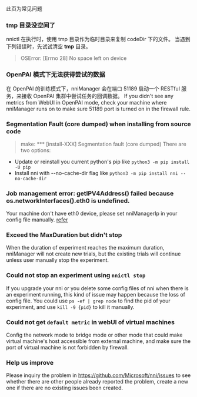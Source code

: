 此页为常见问题

### tmp 目录没空间了

nnictl 在执行时，使用 tmp 目录作为临时目录来复制 codeDir 下的文件。 当遇到下列错误时，先试试清空 **tmp** 目录。

> OSError: [Errno 28] No space left on device

### OpenPAI 模式下无法获得尝试的数据

在 OpenPAI 的训练模式下，nniManager 会在端口 51189 启动一个 RESTful 服务，来接收 OpenPAI 集群中尝试任务的回调数据。 If you didn't see any metrics from WebUI in OpenPAI mode, check your machine where nniManager runs on to make sure 51189 port is turned on in the firewall rule.

### Segmentation Fault (core dumped) when installing from source code

> make: *** [install-XXX] Segmentation fault (core dumped) There are two options:

* Update or reinstall you current python's pip like `python3 -m pip install -U pip`
* Install nni with --no-cache-dir flag like `python3 -m pip install nni --no-cache-dir`

### Job management error: getIPV4Address() failed because os.networkInterfaces().eth0 is undefined.

Your machine don't have eth0 device, please set nniManagerIp in your config file manually. [refer](https://github.com/Microsoft/nni/blob/master/docs/ExperimentConfig.md)

### Exceed the MaxDuration but didn't stop

When the duration of experiment reaches the maximum duration, nniManager will not create new trials, but the existing trials will continue unless user manually stop the experiment.

### Could not stop an experiment using `nnictl stop`

If you upgrade your nni or you delete some config files of nni when there is an experiment running, this kind of issue may happen because the loss of config file. You could use `ps -ef | grep node` to find the pid of your experiment, and use `kill -9 {pid}` to kill it manually.

### Could not get `default metric` in webUI of virtual machines

Config the network mode to bridge mode or other mode that could make virtual machine's host accessible from external machine, and make sure the port of virtual machine is not forbidden by firewall.

### Help us improve

Please inquiry the problem in https://github.com/Microsoft/nni/issues to see whether there are other people already reported the problem, create a new one if there are no existing issues been created.